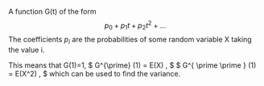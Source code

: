 A function G(t) of the form $$p_{0}+p_{1}t+p_{2}t^{2}+...$$ The
coefficients $p_{i}$ are the probabilities of some random variable X
taking the value i.

This means that G(1)=1, $ G^{\prime} (1) = E(X) , $
$ G^{ \prime \prime } (1) = E(X^2) , $ which can be used to find the
variance.
